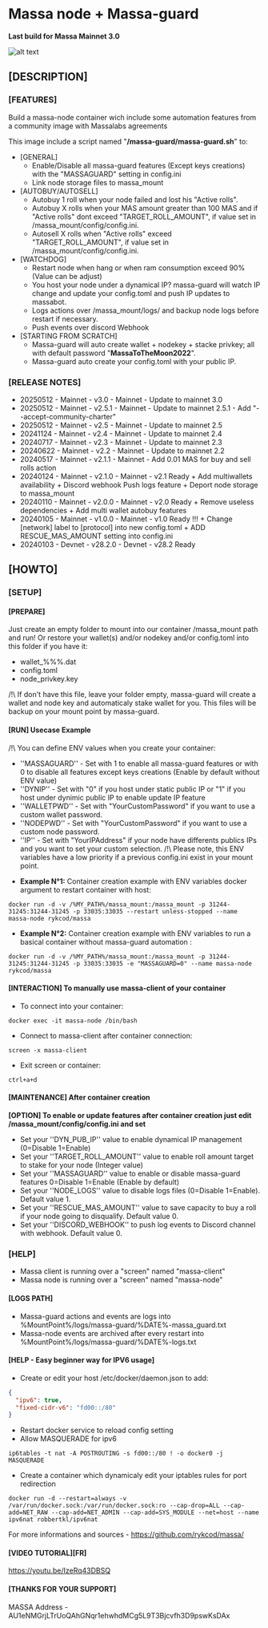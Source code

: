 # Massa node + Massa-guard #
**Last build for Massa Mainnet 3.0**

![alt text](https://d33wubrfki0l68.cloudfront.net/7df7d7a57a8dda3cc07aab16121b3e3990cf0893/16ccd/portfolio/massa.png)

## [DESCRIPTION] ##
### [FEATURES] ###
Build a massa-node container wich include some automation features from a community image with Massalabs agreements

This image include a script named "**/massa-guard/massa-guard.sh**" to:
- [GENERAL]
  - Enable/Disable all massa-guard features (Except keys creations) with the "MASSAGUARD" setting in config.ini
  - Link node storage files to massa_mount
- [AUTOBUY/AUTOSELL]
  - Autobuy 1 roll when your node failed and lost his "Active rolls".
  - Autobuy X rolls when your MAS amount greater than 100 MAS and if "Active rolls" dont exceed "TARGET_ROLL_AMOUNT", if value set in /massa_mount/config/config.ini.
  - Autosell X rolls when "Active rolls" exceed "TARGET_ROLL_AMOUNT", if value set in /massa_mount/config/config.ini.
- [WATCHDOG]
  - Restart node when hang or when ram consumption exceed 90% (Value can be adjust)
  - You host your node under a dynamical IP? massa-guard will watch IP change and update your config.toml and push IP updates to massabot.
  - Logs actions over /massa_mount/logs/ and backup node logs before restart if necessary.
  - Push events over discord Webhook
- [STARTING FROM SCRATCH]
  - Massa-guard will auto create wallet + nodekey + stacke privkey; all with default password "**MassaToTheMoon2022**".
  - Massa-guard auto create your config.toml with your public IP.

### [RELEASE NOTES] ###
- 20250512 - Mainnet    - v3.0 - Mainnet        - Update to mainnet 3.0
- 20250512 - Mainnet    - v2.5.1 - Mainnet      - Update to mainnet 2.5.1 - Add "--accept-community-charter"
- 20250512 - Mainnet    - v2.5 - Mainnet        - Update to mainnet 2.5
- 20241124 - Mainnet    - v2.4 - Mainnet        - Update to mainnet 2.4
- 20240717 - Mainnet    - v2.3 - Mainnet        - Update to mainnet 2.3
- 20240622 - Mainnet    - v2.2 - Mainnet        - Update to mainnet 2.2
- 20240517 - Mainnet    - v2.1.1 - Mainnet      - Add 0.01 MAS for buy and sell rolls action
- 20240124 - Mainnet    - v2.1.0 - Mainnet      - v2.1 Ready + Add multiwallets availability + Discord webhook Push logs feature + Deport node storage to massa_mount
- 20240110 - Mainnet    - v2.0.0 - Mainnet      - v2.0 Ready + Remove useless dependencies + Add multi wallet autobuy features
- 20240105 - Mainnet    - v1.0.0 - Mainnet      - v1.0 Ready !!! + Change [network] label to [protocol] into new config.toml + ADD RESCUE_MAS_AMOUNT setting into config.ini
- 20240103 - Devnet     - v28.2.0 - Devnet      - v28.2 Ready

## [HOWTO] ##
### [SETUP] ###
#### [PREPARE] ####
Just create an empty folder to mount into our container /massa_mount path and run!
Or restore your wallet(s) and/or nodekey and/or config.toml into this folder if you have it:
- wallet_%%%.dat
- config.toml
- node_privkey.key

/!\ If don't have this file, leave your folder empty, massa-guard will create a wallet and node key and automaticaly stake wallet for you. This files will be backup on your mount point by massa-guard.

#### [RUN] Usecase Example ####
/!\ You can define ENV values when you create your container:
 - ''MASSAGUARD'' - Set with 1 to enable all massa-guard features or with 0 to disable all features except keys creations (Enable by default without ENV value)
 - ''DYNIP'' - Set with "0" if you host under static public IP or "1" if you host under dynimic public IP to enable update IP feature
 - ''WALLETPWD'' - Set with "YourCustomPassword" if you want to use a custom wallet password.
 - ''NODEPWD'' - Set with "YourCustomPassword" if you want to use a custom node password.
 - ''IP'' - Set with "YourIPAddress" if your node have differents publics IPs and you want to set your custom selection.
/!\ Please note, this ENV variables have a low priority if a previous config.ini exist in your mount point.

  * __Example N°1:__ Container creation example with ENV variables docker argument to restart container with host:
```console
docker run -d -v /%MY_PATH%/massa_mount:/massa_mount -p 31244-31245:31244-31245 -p 33035:33035 --restart unless-stopped --name massa-node rykcod/massa
```
  * __Example N°2:__ Container creation example with ENV variables to run a basical container without massa-guard automation :
```console
docker run -d -v /%MY_PATH%/massa_mount:/massa_mount -p 31244-31245:31244-31245 -p 33035:33035 -e "MASSAGUARD=0" --name massa-node rykcod/massa
```

#### [INTERACTION] To manually use massa-client of your container ####
  * To connect into your container:
```console
docker exec -it massa-node /bin/bash
```
  * Connect to massa-client after container connection:
```console
screen -x massa-client
```
  * Exit screen or container:
```console
ctrl+a+d
```
#### [MAINTENANCE] After container creation ####
__[OPTION] To enable or update features after container creation just edit /massa_mount/config/config.ini and set__
  * Set your ''DYN_PUB_IP'' value to enable dynamical IP management (0=Disable 1=Enable)
  * Set your ''TARGET_ROLL_AMOUNT'' value to enable roll amount target to stake for your node (Integer value)
  * Set your ''MASSAGUARD'' value to enable or disable massa-guard features 0=Disable 1=Enable (Enable by default)
  * Set your ''NODE_LOGS'' value to disable logs files (0=Disable 1=Enable). Default value 1.
  * Set your ''RESCUE_MAS_AMOUNT'' value to save capacity to buy a roll if your node going to disqualify. Default value 0.
  * Set your ''DISCORD_WEBHOOK'' to push log events to Discord channel with webhook. Default value 0.

### [HELP] ###
- Massa client is running over a "screen" named "massa-client"
- Massa node is running over a "screen" named "massa-node"

#### [LOGS PATH] ####
- Massa-guard actions and events are logs into %MountPoint%/logs/massa-guard/%DATE%-massa_guard.txt
- Massa-node events are archived after every restart into %MountPoint%/logs/massa-guard/%DATE%-logs.txt

#### [HELP - Easy beginner way for IPV6 usage] ####
- Create or edit your host /etc/docker/daemon.json to add:
```json
{
  "ipv6": true,
  "fixed-cidr-v6": "fd00::/80"
}
```
- Restart docker service to reload config setting
- Allow MASQUERADE for ipv6
```console
ip6tables -t nat -A POSTROUTING -s fd00::/80 ! -o docker0 -j MASQUERADE
```
- Create a container which dynamicaly edit your iptables rules for port redirection
```console
docker run -d --restart=always -v /var/run/docker.sock:/var/run/docker.sock:ro --cap-drop=ALL --cap-add=NET_RAW --cap-add=NET_ADMIN --cap-add=SYS_MODULE --net=host --name ipv6nat robbertkl/ipv6nat
```

For more informations and sources - https://github.com/rykcod/massa/

#### [VIDEO TUTORIAL][FR] ####
https://youtu.be/IzeRq43DBSQ

#### [THANKS FOR YOUR SUPPORT] ####
MASSA Address - AU1eNMGrjLTrUoQAhGNqr1ehwhdMCg5L9T3Bjcvfh3D9pswKsDAx
